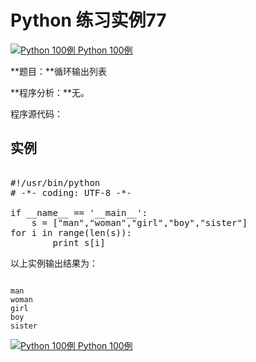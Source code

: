 Python 练习实例77
=============

 [![Python 100例](../images/up.gif)
 Python 100例](python-100-examples.html)


 **题目：**循环输出列表

 **程序分析：**无。

 程序源代码：

  实例
--

 <pre>

#!/usr/bin/python
# -*- coding: UTF-8 -*-
 
if __name__ == '__main__':
    s = ["man","woman","girl","boy","sister"]
for i in range(len(s)):
        print s[i]
</pre>

  以上实例输出结果为：

 
```

man
woman
girl
boy
sister

```

 [![Python 100例](../images/up.gif)
 Python 100例](python-100-examples.html)